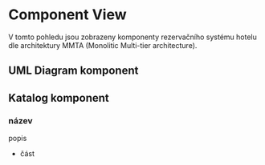 # Component View

V tomto pohledu jsou zobrazeny komponenty rezervačního systému hotelu dle architektury MMTA (Monolitic Multi-tier architecture).

## UML Diagram komponent

## Katalog komponent

### název

popis

- část
